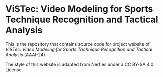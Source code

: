 # ViSTec: Video Modeling for Sports Technique Recognition and Tactical Analysis

This is the repository that contains source code for project website of *ViSTec: Video Modeling for Sports Technique Recognition and Tactical Analysis* (AAAI-24).

The style of this website is adapted from Nerfies under a CC BY-SA 4.0 License.
